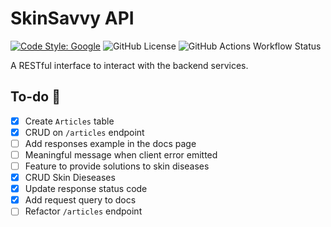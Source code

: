 # SkinSavvy API

[![Code Style: Google](https://img.shields.io/badge/code%20style-google-blueviolet.svg)](https://github.com/google/gts)
![GitHub License](https://img.shields.io/github/license/SkinSavvy-DevTeam/api-skinsavvy)
![GitHub Actions Workflow Status](https://img.shields.io/github/actions/workflow/status/SkinSavvy-DevTeam/api-skinsavvy/staging-cloud-run-deployment.yml?branch=staging&label=build%20staging)

A RESTful interface to interact with the backend services.

## To-do 📜

- [x] Create `Articles` table
- [x] CRUD on `/articles` endpoint
- [ ] Add responses example in the docs page
- [ ] Meaningful message when client error emitted
- [ ] Feature to provide solutions to skin diseases
- [x] CRUD Skin Dieseases
- [x] Update response status code
- [x] Add request query to docs
- [ ] Refactor `/articles` endpoint
